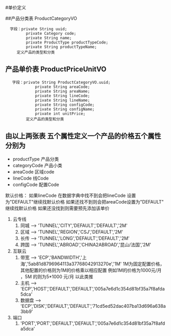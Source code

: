 #单价定义

##产品分类表 ProductCategoryVO
   ```
     字段：private String uuid;
            private Category code;
            private String name;
            private ProductType productTypeCode;
            private String productTypeName;
        定义产品的类型和分类
   ```
##  产品单价表 ProductPriceUnitVO
  ```
     字段：private String ProductCategoryVO.uuid;
               private String areaCode;
               private String areaName;
               private String lineCode;
               private String lineName;
               private String configCode;
               private String configName;
               private int unitPrice;
           定义产品的类型和分类
   ```
## 由以上两张表 五个属性定义一个产品的价格五个属性分别为
   * productType 产品分类
   * categoryCode 产品小类
   * areaCode  区域code
   * lineCode  线Code
   * configCode 配置Code
   
 默认价格： 如果lineCode 在数据字典中找不到会把lineCode 设置为"DEFAULT"继续找默认价格
          如果还找不到则会把areaCode设置为"DEFAULT" 继续找默认价格
          如果还没找到则需要预先添加该单价
1. 云专线
    1. 同城 --> 'TUNNEL','CITY','DEFAULT','DEFAULT','2M'
    2. 区域 --> 'TUNNEL','REGION','CSJ','DEFAULT','2M'
    3. 长传 --> 'TUNNEL','LONG','DEFAULT','DEFAULT','2M'
    4. 跨国 --> 'TUNNEL','ABROAD','CHINA2ABROAD','昆山/法国','2M'
2. 互联云
    1. 带宽  -->  'ECP','BANDWIDTH','上海','5ab81d8796964113a37768042913270e','1M'
                  1M为固定配置价格，其他配置的价格则为1M的价格乘以相应配置
                  例如1M的价格为1000元/月 ，5M 的则为5*1000 元/月 以此类推
    2. 主机 --> 'ECP','HOST','DEFAULT','DEFAULT','005a7e6d1c354d81bf35a7f8afda5dca'
    3. 数据盘  --> 'ECP','DISK','DEFAULT','DEFAULT','71cd5ed52dac407ba13d696a638a3bb9'
3. 端口
   1. 'PORT','PORT','DEFAULT','DEFAULT','005a7e6d1c354d81bf35a7f8afda5dca'
                     